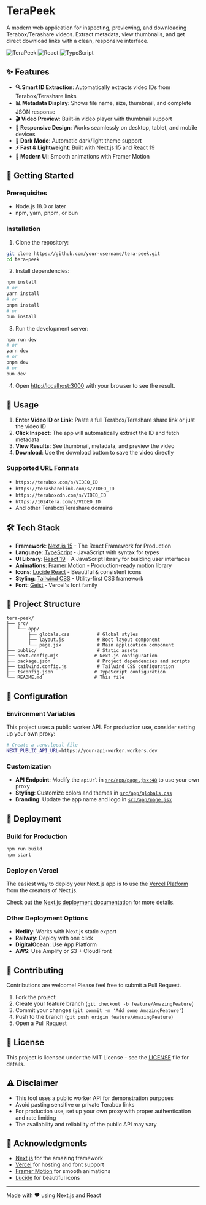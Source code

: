 # TeraPeek

A modern web application for inspecting, previewing, and downloading Terabox/Terashare videos. Extract metadata, view thumbnails, and get direct download links with a clean, responsive interface.

![TeraPeek](https://img.shields.io/badge/Next.js-15-black) ![React](https://img.shields.io/badge/React-19-blue) ![TypeScript](https://img.shields.io/badge/TypeScript-5-orange)

## ✨ Features

- **🔍 Smart ID Extraction**: Automatically extracts video IDs from Terabox/Terashare links
- **📊 Metadata Display**: Shows file name, size, thumbnail, and complete JSON response
- **🎬 Video Preview**: Built-in video player with thumbnail support
- **📱 Responsive Design**: Works seamlessly on desktop, tablet, and mobile devices
- **🌙 Dark Mode**: Automatic dark/light theme support
- **⚡ Fast & Lightweight**: Built with Next.js 15 and React 19
- **🎨 Modern UI**: Smooth animations with Framer Motion

## 🚀 Getting Started

### Prerequisites

- Node.js 18.0 or later
- npm, yarn, pnpm, or bun

### Installation

1. Clone the repository:
```bash
git clone https://github.com/your-username/tera-peek.git
cd tera-peek
```

2. Install dependencies:
```bash
npm install
# or
yarn install
# or
pnpm install
# or
bun install
```

3. Run the development server:
```bash
npm run dev
# or
yarn dev
# or
pnpm dev
# or
bun dev
```

4. Open [http://localhost:3000](http://localhost:3000) with your browser to see the result.

## 📖 Usage

1. **Enter Video ID or Link**: Paste a full Terabox/Terashare share link or just the video ID
2. **Click Inspect**: The app will automatically extract the ID and fetch metadata
3. **View Results**: See thumbnail, metadata, and preview the video
4. **Download**: Use the download button to save the video directly

### Supported URL Formats

- `https://terabox.com/s/VIDEO_ID`
- `https://terasharelink.com/s/VIDEO_ID`
- `https://teraboxcdn.com/s/VIDEO_ID`
- `https://1024tera.com/s/VIDEO_ID`
- And other Terabox/Terashare domains

## 🛠️ Tech Stack

- **Framework**: [Next.js 15](https://nextjs.org/) - The React Framework for Production
- **Language**: [TypeScript](https://www.typescriptlang.org/) - JavaScript with syntax for types
- **UI Library**: [React 19](https://reactjs.org/) - A JavaScript library for building user interfaces
- **Animations**: [Framer Motion](https://www.framer.com/motion/) - Production-ready motion library
- **Icons**: [Lucide React](https://lucide.dev/) - Beautiful & consistent icons
- **Styling**: [Tailwind CSS](https://tailwindcss.com/) - Utility-first CSS framework
- **Font**: [Geist](https://vercel.com/font) - Vercel's font family

## 📁 Project Structure

```
tera-peek/
├── src/
│   └── app/
│       ├── globals.css          # Global styles
│       ├── layout.js            # Root layout component
│       └── page.jsx             # Main application component
├── public/                      # Static assets
├── next.config.mjs             # Next.js configuration
├── package.json                 # Project dependencies and scripts
├── tailwind.config.js           # Tailwind CSS configuration
├── tsconfig.json               # TypeScript configuration
└── README.md                   # This file
```

## 🔧 Configuration

### Environment Variables

This project uses a public worker API. For production use, consider setting up your own proxy:

```bash
# Create a .env.local file
NEXT_PUBLIC_API_URL=https://your-api-worker.workers.dev
```

### Customization

- **API Endpoint**: Modify the `apiUrl` in [`src/app/page.jsx:48`](src/app/page.jsx:48) to use your own proxy
- **Styling**: Customize colors and themes in [`src/app/globals.css`](src/app/globals.css)
- **Branding**: Update the app name and logo in [`src/app/page.jsx`](src/app/page.jsx)

## 🚀 Deployment

### Build for Production

```bash
npm run build
npm start
```

### Deploy on Vercel

The easiest way to deploy your Next.js app is to use the [Vercel Platform](https://vercel.com/new?utm_medium=default-template&filter=next.js&utm_source=create-next-app&utm_campaign=create-next-app-readme) from the creators of Next.js.

Check out the [Next.js deployment documentation](https://nextjs.org/docs/app/building-your-application/deploying) for more details.

### Other Deployment Options

- **Netlify**: Works with Next.js static export
- **Railway**: Deploy with one click
- **DigitalOcean**: Use App Platform
- **AWS**: Use Amplify or S3 + CloudFront

## 🤝 Contributing

Contributions are welcome! Please feel free to submit a Pull Request.

1. Fork the project
2. Create your feature branch (`git checkout -b feature/AmazingFeature`)
3. Commit your changes (`git commit -m 'Add some AmazingFeature'`)
4. Push to the branch (`git push origin feature/AmazingFeature`)
5. Open a Pull Request

## 📝 License

This project is licensed under the MIT License - see the [LICENSE](LICENSE) file for details.

## ⚠️ Disclaimer

- This tool uses a public worker API for demonstration purposes
- Avoid pasting sensitive or private Terabox links
- For production use, set up your own proxy with proper authentication and rate limiting
- The availability and reliability of the public API may vary

## 🙏 Acknowledgments

- [Next.js](https://nextjs.org/) for the amazing framework
- [Vercel](https://vercel.com/) for hosting and font support
- [Framer Motion](https://www.framer.com/motion/) for smooth animations
- [Lucide](https://lucide.dev/) for beautiful icons

---

Made with ❤️ using Next.js and React
